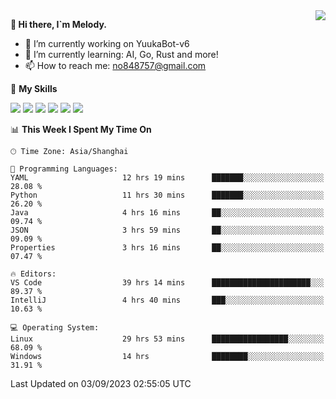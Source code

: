 <a href="#">
  <img align="right" src="https://github-readme-stats.vercel.app/api?username=melodyyuuka&count_private=true&show_icons=true" />
</a>

**👋 Hi there, I`m Melody.**

- 🔭 I’m currently working on YuukaBot-v6
- 🌱 I’m currently learning: AI, Go, Rust and more!
- 📫 How to reach me: no848757@gmail.com

🌟 **My Skills** 

![](https://img.shields.io/badge/-Python-3e74a2?style=flat-square&logo=Python&logoColor=fff)
![](https://img.shields.io/badge/-Java-007396?style=flat-square&logo=OpenJDK&logoColor=fff)
![](https://img.shields.io/badge/-Node.js-339933?style=flat-square&logo=Node.js&logoColor=fff)
![](https://img.shields.io/badge/-Git-f05032?style=flat-square&logo=git&logoColor=fff)
![](https://img.shields.io/badge/-PostgreSQL-4169e1?style=flat-square&logo=PostgreSQL&logoColor=fff)
![](https://img.shields.io/badge/-VSCode-007acc?style=flat-square&logo=Visual-Studio-Code&logoColor=fff)


<!--START_SECTION:waka-->
📊 **This Week I Spent My Time On** 

```text
🕑︎ Time Zone: Asia/Shanghai

💬 Programming Languages: 
YAML                     12 hrs 19 mins      ███████░░░░░░░░░░░░░░░░░░   28.08 % 
Python                   11 hrs 30 mins      ███████░░░░░░░░░░░░░░░░░░   26.20 % 
Java                     4 hrs 16 mins       ██░░░░░░░░░░░░░░░░░░░░░░░   09.74 % 
JSON                     3 hrs 59 mins       ██░░░░░░░░░░░░░░░░░░░░░░░   09.09 % 
Properties               3 hrs 16 mins       ██░░░░░░░░░░░░░░░░░░░░░░░   07.47 % 

🔥 Editors: 
VS Code                  39 hrs 14 mins      ██████████████████████░░░   89.37 % 
IntelliJ                 4 hrs 40 mins       ███░░░░░░░░░░░░░░░░░░░░░░   10.63 % 

💻 Operating System: 
Linux                    29 hrs 53 mins      █████████████████░░░░░░░░   68.09 % 
Windows                  14 hrs              ████████░░░░░░░░░░░░░░░░░   31.91 % 
```


 Last Updated on 03/09/2023 02:55:05 UTC
<!--END_SECTION:waka-->
